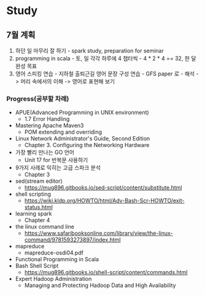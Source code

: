 # Study

## 7월 계획

  1. 하던 일 마무리 잘 하기
    - spark study, preparation for seminar
  2. programming in scala
    - 토, 일 각각 하루에 4 챕터씩
    - 4 * 2 * 4 == 32, 한 달 완성 목표
  3. 영어 스피킹 연습
    - 지하철 출퇴근길 영어 문장 구성 연습
    - GFS paper 로
    - 해석 -> 머리 속에서의 이해 -> 영어로 표현해 보기

### Progress(공부할 차례)
 - APUE(Advanced Programming in UNIX environment)
   - 1.7 Error Handling
 - Mastering Apache Maven3
   - POM extending and overriding
 - Linux Network Administrator's Guide, Second Edition
   - Chapter 3. Configuring the Networking Hardware
 - 가장 빨리 만나는 GO 언어
   - Unit 17 for 반복문 사용하기
 - 9가지 사례로 익히는 고급 스파크 분석
   - Chapter 3
 - sed(stream editor)
   - https://mug896.gitbooks.io/sed-script/content/substitute.html
 - shell scripting
   - https://wiki.kldp.org/HOWTO/html/Adv-Bash-Scr-HOWTO/exit-status.html
 - learning spark
   - Chapter 4
 - the linux command line
   - https://www.safaribooksonline.com/library/view/the-linux-command/9781593273897/index.html
 - mapreduce 
   - mapreduce-osdi04.pdf
 - Functional Programming in Scala
 - Bash Shell Script
   - https://mug896.gitbooks.io/shell-script/content/commands.html
 - Expert Hadoop Administration
   - Managing and Protecting Hadoop Data and High Availability

